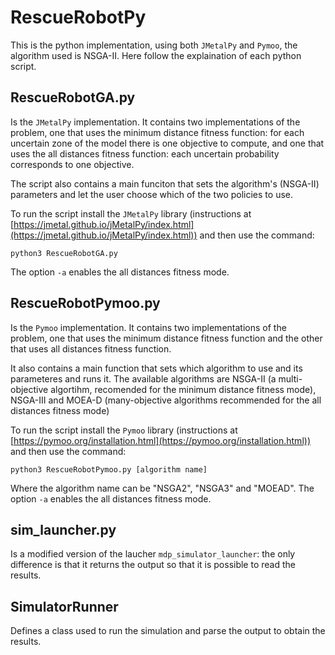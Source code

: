 # RescueRobotPy

This is the python implementation, using both `JMetalPy` and `Pymoo`, the algorithm used is NSGA-II.
Here follow the explaination of each python script.


## RescueRobotGA.py

Is the `JMetalPy` implementation. It contains two implementations of the problem, one that uses the minimum distance fitness function: for each uncertain zone of the model there is one objective to compute, and one that uses the all distances fitness function: each uncertain probability corresponds to one objective.

The script also contains a main funciton that sets the algorithm's (NSGA-II) parameters and let the user choose which of the two policies to use.

To run the script install the `JMetalPy` library (instructions at [https://jmetal.github.io/jMetalPy/index.html](https://jmetal.github.io/jMetalPy/index.html)) and then use the command:
```
python3 RescueRobotGA.py
```
The option `-a` enables the all distances fitness mode.

## RescueRobotPymoo.py

Is the `Pymoo` implementation. It contains two implementations of the problem, one that uses the minimum distance fitness function and the other that uses all distances fitness function.

It also contains a main function that sets which algorithm to use and its parameteres and runs it. The available algorithms are NSGA-II (a multi-objective algortihm, recomended for the minimum distance fitness mode), NSGA-III and MOEA-D (many-objective algorithms recommended for the all distances fitness mode)

To run the script install the `Pymoo` library (instructions at [https://pymoo.org/installation.html](https://pymoo.org/installation.html)) and then use the command:
```
python3 RescueRobotPymoo.py [algorithm name]
```
Where the algorithm name can be "NSGA2", "NSGA3" and "MOEAD".
The option `-a` enables the all distances fitness mode.


## sim_launcher.py

Is a modified version of the laucher `mdp_simulator_launcher`: the only difference is that it returns the output so that it is possible to read the results.

## SimulatorRunner

Defines a class used to run the simulation and parse the output to obtain the results.